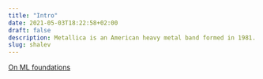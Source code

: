 ```yaml
---
title: "Intro"
date: 2021-05-03T18:22:58+02:00
draft: false
description: Metallica is an American heavy metal band formed in 1981.
slug: shalev
---
```



[On ML foundations](https://ic0nml.github.io/shalev.md)
